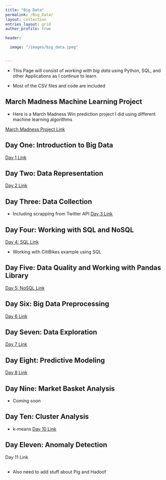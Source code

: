 ```yaml
---
title: "Big Data"
permalink: /Big_Data/
layout: collection
entries_layout: grid
author_profile: true

header:

  image: "/images/big_data.jpeg"


---
```


* This Page will consist of *working with big data* using Python, SQL, and other Applications as I continue to learn.

* Most of the CSV files and code are included


## March Madness Machine Learning Project

* Here is a March Madness Win prediction project I did using different machine learning algorithms


[March Madness Project Link](https://devintheengineer.com/Big_Data/big_data/march_madness)


## Day One: Introduction to Big Data

[Day 1 Link](https://devintheengineer.com/Big_Data/big_data/day_1)


## Day Two: Data Representation

[Day 2 Link](https://devintheengineer.com/Big_Data/big_data/day_2)

## Day Three: Data Collection

* Including scrapping from Twitter API
[Day 3 Link](https://devintheengineer.com/Big_Data/big_data/day_3)


## Day Four: Working with SQL and NoSQL

[Day 4: SQL Link](https://devintheengineer.com/Big_Data/big_data/day_4)

* Working with CitiBikes example using SQL


## Day Five: Data Quality and Working with Pandas Library

[Day 5: NoSQL Link](https://devintheengineer.com/Big_Data/big_data/day_5)


## Day Six: Big Data Preprocessing

[Day 6 Link](https://devintheengineer.com/Big_Data/big_data/day_6)


## Day Seven: Data Exploration

[Day 7 Link](https://devintheengineer.com/Big_Data/big_data/day_7)


## Day Eight: Predictive Modeling

[Day 8 Link](https://devintheengineer.com/Big_Data/big_data/day_8)


## Day Nine: Market Basket Analysis

* Coming soon

## Day Ten: Cluster Analysis

* k-means
[Day 10 Link](https://devintheengineer.com/Big_Data/big_data/day_10)


## Day Eleven: Anomaly Detection

Day 11 Link

##


- Also need to add stuff about Pig and Hadoof


